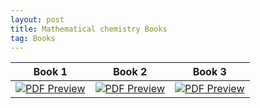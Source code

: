 ```yaml
---
layout: post
title: Mathematical chemistry Books
tag: Books
---
```



| Book 1 | Book 2 | Book 3 |
|--------|--------|--------|
| [![PDF Preview](https://s.catch.com.au/images/product/0241/241291/66c96c91b7905982682837_w803h620.webp)](https://drive.google.com/file/d/1FG3is0e-ReREhQEFCFHH3xhKJlGUeFaj/view?usp=sharing) | [![PDF Preview](https://media.springernature.com/w316/springer-static/cover-hires/book/978-981-99-2512-4?as=webp)](https://drive.google.com/file/d/1Vbmmya3ovXWgcDdBO-JT6ZJGePggAsdl/view?usp=sharing) | [![PDF Preview](https://pictures.abebooks.com/isbn/9780127050515-us.jpg)](https://drive.google.com/file/d/1kZazfOnYj1PnYz3FUSX6qF0BtsOPCWyG/view?usp=sharing) |
